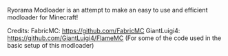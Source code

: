 Ryorama Modloader is an attempt to make an easy to use and efficient modloader for Minecraft! 

Credits: 
FabricMC: https://github.com/FabricMC
GiantLuigi4: https://github.com/GiantLuigi4/FlameMC (For some of the code used in the basic setup of this modloader)
